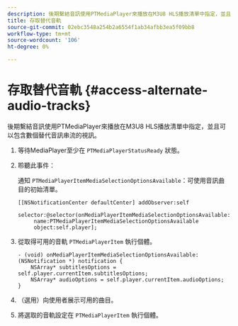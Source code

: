 ```yaml
---
description: 後期繫結音訊使用PTMediaPlayer來播放在M3U8 HLS播放清單中指定，並且可以包含數個替代音訊串流的視訊。
title: 存取替代音軌
source-git-commit: 02ebc3548a254b2a6554f1ab34afbb3ea5f09bb8
workflow-type: tm+mt
source-wordcount: '106'
ht-degree: 0%

---
```


# 存取替代音軌 {#access-alternate-audio-tracks}

後期繫結音訊使用PTMediaPlayer來播放在M3U8 HLS播放清單中指定，並且可以包含數個替代音訊串流的視訊。

1. 等待MediaPlayer至少在 `PTMediaPlayerStatusReady` 狀態。
1. 聆聽此事件：

   通知 `PTMediaPlayerItemMediaSelectionOptionsAvailable`：可使用音訊曲目的初始清單。

   ```
   [[NSNotificationCenter defaultCenter] addObserver:self 
        selector:@selector(onMediaPlayerItemMediaSelectionOptionsAvailable:) 
        name:PTMediaPlayerItemMediaSelectionOptionsAvailable  
        object:self.player];
   ```

1. 從取得可用的音軌 `PTMediaPlayerItem` 執行個體。

   ```
   - (void) onMediaPlayerItemMediaSelectionOptionsAvailable:(NSNotification *) notification { 
       NSArray* subtitlesOptions = self.player.currentItem.subtitlesOptions; 
       NSArray* audioOptions = self.player.currentItem.audioOptions; 
   }
   ```

1. （選用）向使用者展示可用的曲目。
1. 將選取的音軌設定在 `PTMediaPlayerItem` 執行個體。
